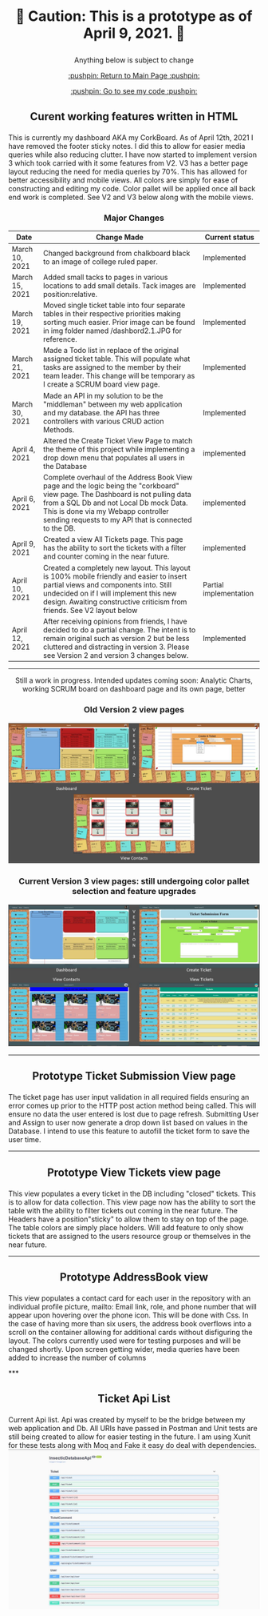#   <p align="center" > :stop_sign: Caution: This is a prototype as of April 9, 2021. :stop_sign: </p>
  <p align="center" > Anything below is subject to change</p>
  <p align="center" ><a href=https://github.com/Darius-D/Insectic/blob/main/README.md> :pushpin: Return to Main Page :pushpin: </a></p>
  <p align="center" ><a href=https://github.com/Darius-D/Insectic/tree/master> :pushpin: Go to see my code :pushpin: </a></p>
  
  
  ##    <p align="center" > Curent working features written in HTML </p>

<p> This is currently my dashboard AKA my CorkBoard. As of April 12th, 2021 I have removed the footer sticky notes. I did this to allow for easier media queries while also reducing clutter. I have now started to implement version 3 which took carried with it some features from V2. V3 has a better page layout reducing the need for media queries by 70%. This has allowed for better accessibility and mobile views. All colors are simply for ease of constructing and editing my code. Color pallet will be applied once all back end work is completed. See V2 and V3 below along with the mobile views. </p>
  
 ###  <p align="center"> Major Changes </p> 
 |Date|Change Made|Current status|
 |----|-----------|--------------|
  |March 10, 2021| Changed background from chalkboard black to an image of college ruled paper. | Implemented|
  |March 15, 2021|Added small tacks to pages in various locations to add small details. Tack images are position:relative. | Implemented|
 |March 19, 2021| Moved single ticket table into four separate  tables in their respective priorities making sorting much easier. Prior image can be found in img folder named /dashbord2.1.JPG for reference.| Implemented|
 |March 21, 2021|Made a Todo list in replace of the original assigned ticket table. This will populate what tasks are assigned to the member by their team leader. This change will be temporary as I create a SCRUM board view page. | Implemented|
 |March 30, 2021|Made an API in my solution to be the "middleman" between my web application and my database. the API has three controllers  with various CRUD action Methods.| Implemented|
 |April 4, 2021| Altered the Create Ticket View Page to match the theme of this project while implementing a drop down menu that populates all users in the Database|implemented|
 |April 6, 2021| Complete overhaul of the Address Book View page and the logic being the "corkboard" view page. The Dashboard is not pulling data from a SQL Db and not Local Db mock Data. This is done via my Webapp controller sending requests to my API that is connected to the DB.|implemented|
 |April 9, 2021| Created a view All Tickets page. This page has the ability to sort  the tickets with a filter and counter coming in the near future. |implemented|
 |April 10, 2021| Created a completely new layout. This layout is 100% mobile friendly and easier to insert partial views and components into. Still undecided on if I will implement this new design. Awaiting constructive criticism  from friends. See V2 layout below| Partial implementation|
 |April 12, 2021| After receiving opinions from friends, I have decided to do a partial change. The intent is to remain original such as version 2 but be less cluttered and distracting in version 3. Please see Version 2 and version 3 changes below.| Implemented|
 
  
***

  <p align="center">Still a work in progress. Intended updates coming soon: Analytic Charts, working SCRUM board on dashboard page and its own page, better</p>
  
  
###  <p align="center"> Old Version 2 view pages </p>
![](/prototype/img/Version%202.JPG)

###  <p align="center"> Current Version 3 view pages: still undergoing color pallet selection and feature upgrades</p>

![](/prototype/img/version%203.JPG)


***

 ##  <p align="center"> Prototype Ticket Submission View  page
  <p>  The ticket page has user input validation in all required fields ensuring  an error comes up prior to the HTTP post action method being called. This will ensure no data the user entered is lost due to page refresh. Submitting User and Assign to user now generate a drop down list based on values in the Database. I intend to use this feature to autofill the ticket form to save the user time.   </p>

  
***
##  <p align="center"> Prototype View Tickets view page
  <p> This view  populates a every ticket in the DB including "closed" tickets. This is to allow for data collection. This view page now has the ability to sort the table with the ability to filter tickets out coming in the near future. The Headers have a position"sticky" to allow them to stay on top of the page. The table colors are simply place holders. Will add feature to only show tickets that are assigned to the users resource group or themselves in the near future. </p>

***
##  <p align="center"> Prototype AddressBook view
  <p> This view  populates a contact card for each user in the repository with an individual profile picture, mailto: Email link, role, and phone number that will appear upon hovering over the phone icon. This will be done with Css. In the case of having more than six users, the address book overflows into a scroll on the container allowing for additional cards without disfiguring the layout. The colors currently used were for testing purposes and will be changed shortly. Upon screen getting wider, media queries have been added to increase the number of columns </p>
***

##   <p align="center"> Ticket Api List 
  Current Api list. Api was created by myself to be the bridge between my web application and Db. All URIs have passed in Postman and Unit tests are still being created to allow for easier testing in the future. I am using Xunit for these tests along with Moq and Fake it easy do deal with dependencies. 
<img src="/img/APIDiagram.JPG"/> </p>
